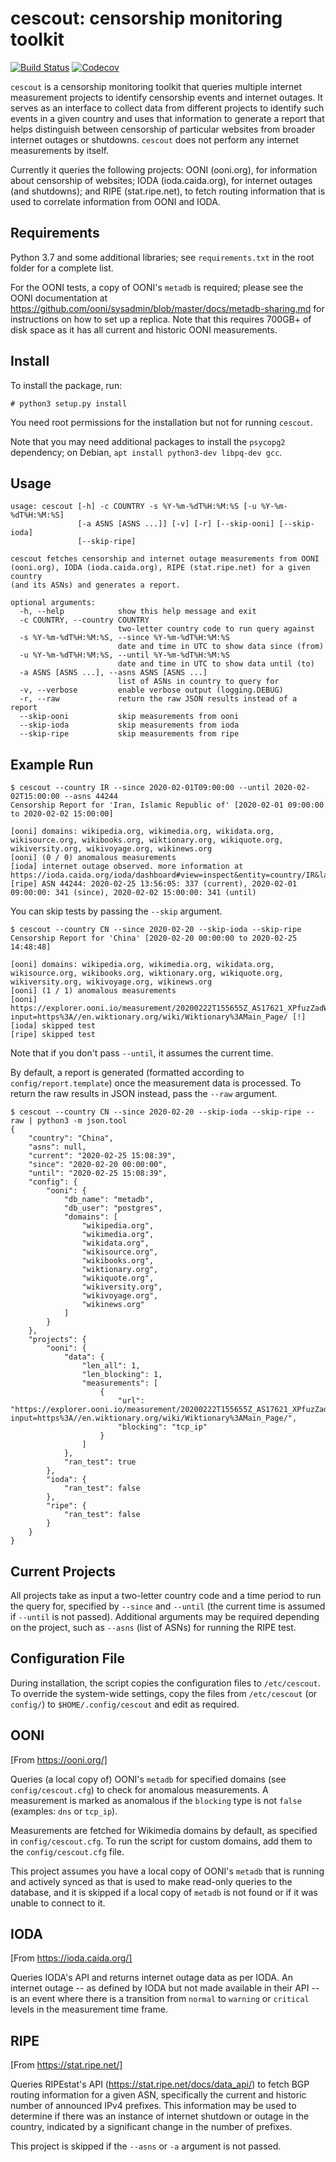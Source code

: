 # cescout: censorship monitoring toolkit

[![Build Status](https://travis-ci.org/wikimedia/operations-software-censorship-monitoring.svg?branch=master)](https://travis-ci.org/wikimedia/operations-software-censorship-monitoring) [![Codecov](https://codecov.io/gh/wikimedia/operations-software-censorship-monitoring/branch/master/graphs/badge.svg?branch=master)](https://codecov.io/gh/wikimedia/operations-software-censorship-monitoring?branch=master)

`cescout` is a censorship monitoring toolkit that queries multiple internet measurement projects to identify censorship events and internet outages. It serves as an interface to collect data from different projects to identify such events in a given country and uses that information to generate a report that helps distinguish between censorship of particular websites from broader internet outages or shutdowns. `cescout` does not perform any internet measurements by itself.

Currently it queries the following projects: OONI (ooni.org), for information about censorship of websites; IODA (ioda.caida.org), for internet outages (and shutdowns); and RIPE (stat.ripe.net), to fetch routing information that is used to correlate information from OONI and IODA.

## Requirements

Python 3.7 and some additional libraries; see `requirements.txt` in the root folder for a complete list.

For the OONI tests, a copy of OONI's `metadb` is required; please see the OONI documentation at https://github.com/ooni/sysadmin/blob/master/docs/metadb-sharing.md for instructions on how to set up a replica. Note that this requires 700GB+ of disk space as it has all current and historic OONI measurements.

## Install

To install the package, run:

```
# python3 setup.py install
```

You need root permissions for the installation but not for running `cescout`.

Note that you may need additional packages to install the `psycopg2` dependency; on Debian, `apt install python3-dev libpq-dev gcc`.

## Usage

```
usage: cescout [-h] -c COUNTRY -s %Y-%m-%dT%H:%M:%S [-u %Y-%m-%dT%H:%M:%S]
               [-a ASNS [ASNS ...]] [-v] [-r] [--skip-ooni] [--skip-ioda]
               [--skip-ripe]

cescout fetches censorship and internet outage measurements from OONI
(ooni.org), IODA (ioda.caida.org), RIPE (stat.ripe.net) for a given country
(and its ASNs) and generates a report.

optional arguments:
  -h, --help            show this help message and exit
  -c COUNTRY, --country COUNTRY
                        two-letter country code to run query against
  -s %Y-%m-%dT%H:%M:%S, --since %Y-%m-%dT%H:%M:%S
                        date and time in UTC to show data since (from)
  -u %Y-%m-%dT%H:%M:%S, --until %Y-%m-%dT%H:%M:%S
                        date and time in UTC to show data until (to)
  -a ASNS [ASNS ...], --asns ASNS [ASNS ...]
                        list of ASNs in country to query for
  -v, --verbose         enable verbose output (logging.DEBUG)
  -r, --raw             return the raw JSON results instead of a report
  --skip-ooni           skip measurements from ooni
  --skip-ioda           skip measurements from ioda
  --skip-ripe           skip measurements from ripe
```

## Example Run


```
$ cescout --country IR --since 2020-02-01T09:00:00 --until 2020-02-02T15:00:00 --asns 44244
Censorship Report for 'Iran, Islamic Republic of' [2020-02-01 09:00:00 to 2020-02-02 15:00:00]

[ooni] domains: wikipedia.org, wikimedia.org, wikidata.org, wikisource.org, wikibooks.org, wiktionary.org, wikiquote.org, wikiversity.org, wikivoyage.org, wikinews.org
[ooni] (0 / 0) anomalous measurements
[ioda] internet outage observed. more information at https://ioda.caida.org/ioda/dashboard#view=inspect&entity=country/IR&lastView=overview&from=1580547600&until=1580655600
[ripe] ASN 44244: 2020-02-25 13:56:05: 337 (current), 2020-02-01 09:00:00: 341 (since), 2020-02-02 15:00:00: 341 (until)
```

You can skip tests by passing the `--skip` argument.


```
$ cescout --country CN --since 2020-02-20 --skip-ioda --skip-ripe
Censorship Report for 'China' [2020-02-20 00:00:00 to 2020-02-25 14:48:48]

[ooni] domains: wikipedia.org, wikimedia.org, wikidata.org, wikisource.org, wikibooks.org, wiktionary.org, wikiquote.org, wikiversity.org, wikivoyage.org, wikinews.org
[ooni] (1 / 1) anomalous measurements
[ooni] https://explorer.ooni.io/measurement/20200222T155655Z_AS17621_XPfuzZadWqOI5uj4cEGHwMxNhsVJDFjNmTAtTGPaRdss6rptZc?input=https%3A//en.wiktionary.org/wiki/Wiktionary%3AMain_Page/ [!]
[ioda] skipped test
[ripe] skipped test
```

Note that if you don't pass `--until`, it assumes the current time.

By default, a report is generated (formatted according to `config/report.template`) once the measurement data is processed. To return the raw results in JSON instead, pass the `--raw` argument.

```
$ cescout --country CN --since 2020-02-20 --skip-ioda --skip-ripe --raw | python3 -m json.tool
{
    "country": "China",
    "asns": null,
    "current": "2020-02-25 15:08:39",
    "since": "2020-02-20 00:00:00",
    "until": "2020-02-25 15:08:39",
    "config": {
        "ooni": {
            "db_name": "metadb",
            "db_user": "postgres",
            "domains": [
                "wikipedia.org",
                "wikimedia.org",
                "wikidata.org",
                "wikisource.org",
                "wikibooks.org",
                "wiktionary.org",
                "wikiquote.org",
                "wikiversity.org",
                "wikivoyage.org",
                "wikinews.org"
            ]
        }
    },
    "projects": {
        "ooni": {
            "data": {
                "len_all": 1,
                "len_blocking": 1,
                "measurements": [
                    {
                        "url": "https://explorer.ooni.io/measurement/20200222T155655Z_AS17621_XPfuzZadWqOI5uj4cEGHwMxNhsVJDFjNmTAtTGPaRdss6rptZc?input=https%3A//en.wiktionary.org/wiki/Wiktionary%3AMain_Page/",
                        "blocking": "tcp_ip"
                    }
                ]
            },
            "ran_test": true
        },
        "ioda": {
            "ran_test": false
        },
        "ripe": {
            "ran_test": false
        }
    }
}
```

## Current Projects

All projects take as input a two-letter country code and a time period to run the query for, specified by `--since` and `--until` (the current time is assumed if `--until` is not passed). Additional arguments may be required depending on the project, such as `--asns` (list of ASNs) for running the RIPE test.

## Configuration File

During installation, the script copies the configuration files to `/etc/cescout`. To override the system-wide settings, copy the files from `/etc/cescout` (or `config/`) to `$HOME/.config/cescout` and edit as required.

## OONI

[From https://ooni.org/]

Queries (a local copy of) OONI's `metadb` for specified domains (see `config/cescout.cfg`) to check for anomalous measurements. A measurement is marked as anomalous if the `blocking` type is not `false` (examples: `dns` or `tcp_ip`).

Measurements are fetched for Wikimedia domains by default, as specified in `config/cescout.cfg`. To run the script for custom domains, add them to the `config/cescout.cfg` file.

This project assumes you have a local copy of OONI's `metadb` that is running and actively synced as that is used to make read-only queries to the database, and it is skipped if a local copy of `metadb` is not found or if it was unable to connect to it.

## IODA

[From https://ioda.caida.org/]

Queries IODA's API and returns internet outage data as per IODA.  An internet outage -- as defined by IODA but not made available in their API -- is an event where there is a transition from `normal` to `warning` or `critical` levels in the measurement time frame.

## RIPE

[From https://stat.ripe.net/]

Queries RIPEstat's API (https://stat.ripe.net/docs/data_api/) to fetch BGP routing information for a given ASN, specifically the current and historic number of announced IPv4 prefixes. This information may be used to determine if there was an instance of internet shutdown or outage in the country, indicated by a significant change in the number of prefixes.

This project is skipped if the `--asns` or `-a` argument is not passed.
